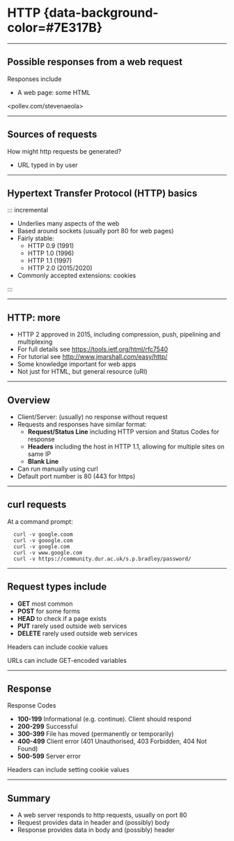 

# HTTP {data-background-color=#7E317B}

---

## Possible responses from a web request

Responses include 

- A web page: some HTML

<pollev.com/stevenaeola>

---


## Sources of requests

How might http requests be generated?

- URL typed in by user


---

## Hypertext Transfer Protocol (HTTP) basics

::: incremental

-  Underlies many aspects of the web
-  Based around sockets (usually port 80 for web pages)
-  Fairly stable:
    - HTTP 0.9 (1991)
    - HTTP 1.0 (1996)
    - HTTP 1.1 (1997)
    - HTTP 2.0 (2015/2020)
-  Commonly accepted extensions: cookies 

:::

---

## HTTP: more

- HTTP 2 approved in 2015, including compression, push, pipelining and multiplexing
-  For full details see <https://tools.ietf.org/html/rfc7540>
-  For tutorial see <http://www.jmarshall.com/easy/http/>
-  Some knowledge important for web apps
-  Not just for HTML, but general resource (uRl)

---

## Overview


- Client/Server: (usually) no response without request
- Requests and responses have similar format:
    - __Request/Status Line__ including HTTP version and Status Codes for response
    - __Headers__ including the host in HTTP 1.1, allowing for multiple sites on same IP
    - __Blank Line__
- Can run manually using curl
- Default port number is 80 (443 for https)

---

## curl requests

At a command prompt:

```
  curl -v google.coom
  curl -v gooogle.com
  curl -v google.com
  curl -v www.google.com
  curl -v https://community.dur.ac.uk/s.p.bradley/password/
```
 

---

## Request types include

- __GET__ most common
- __POST__ for some forms
- __HEAD__ to check if a page exists
- __PUT__ rarely used outside web services
- __DELETE__ rarely used outside web services

Headers can include cookie values

URLs can include GET-encoded variables

---

## Response

Response Codes

- __100-199__ Informational (e.g. continue). Client should respond
- __200-299__ Successful
- __300-399__ File has moved (permanently or temporarily)
- __400-499__ Client error (401 Unauthorised, 403 Forbidden, 404 Not Found)
- __500-599__ Server error

Headers can include setting cookie values

---

## Summary

- A web server responds to http requests, usually on port 80
- Request provides data in header and (possibly) body
- Response provides data in body and (possibly) header